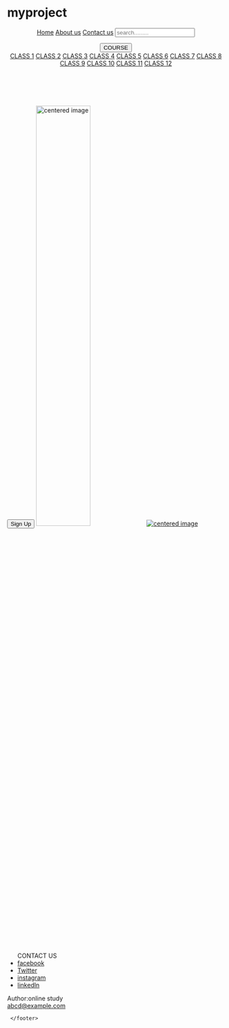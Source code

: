 # myproject
<!DOCTYPE html>
<html>
<head>
<title> ONLINE CLASSES </title>
<link rel="stylesheet" href="desig.css">

</head>
<body class="bo">


<header>
<nav>

 <a href="onlineclass.html">Home</a>
<a href="aboutus.html">About us</a>
<a href="contactus.html">Contact us</a>
<input id="in" itype="text" placeholder="search........." >

    


	
  <div class="dropdown">
    <button class="dropbtn">COURSE
      <i class="fa fa-caret-down"></i>
    </button>
    <div class="dropdown-content">
      <a href="class1.html">CLASS 1</a>
      <a href="class1.html">CLASS 2</a>
      <a href="class1.html">CLASS  3</a>
	  <a href="class1.html">CLASS 4</a>
      <a href="class1.html">CLASS  5</a>
      <a href="class1.html">CLASS  6</a>
	  <a href="class1.html">CLASS 7</a>
      <a href="class1.html">CLASS  8</a>
      <a href="class1.html">CLASS  9</a>
	  <a href="class1.html">CLASS 10</a>
      <a href="class1.html">CLASS  11</a>
      <a href="class1.html">CLASS  12</a>
    </div>

 </nav>

</header>


<br/>
<br/>
<!--<a href="teacher.html "  target = "_self"/> -->

<div>


<form action="singup.html" method="post" >
<button  type="submit".style.display='block'" style="width:auto;">Sign Up</button>

<img src="C:\Users\pc\Desktop\NGO\11.jpg" height="50%" width="50%" alt="centered image" class="center"/>
<a href="teacher.html"><img src="C:\Users\pc\Desktop\NGO\T.jpg"  alt="centered image" class="center"/></a>
<a href="studentlogin.html"><img src="C:\Users\pc\Desktop\NGO\S.jpg"  alt="" class="center" /></a>

</div>



<footer>  
<ul>CONTACT US       
<li><a href="">facebook</a></li>
<li><a href="">Twitter</a></li>
<li><a href="">instagram</a></li>
<li><a href="">linkedln</a></li>
</UL>
<p class="footer">Author:online study<br>
<a href="mailto:abcd@example.com">abcd@example.com</a></p>

     </footer>
</body>
</html>

